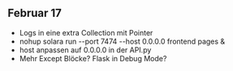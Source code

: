 ## Februar 17

- Logs in eine extra Collection mit Pointer
- nohup solara run --port 7474 --host 0.0.0.0 frontend pages &
- host anpassen auf 0.0.0.0 in der API.py 
- Mehr Except Blöcke?  Flask in Debug Mode?